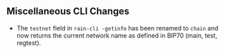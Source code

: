 Miscellaneous CLI Changes
-------------------------
- The `testnet` field in `rain-cli -getinfo` has been renamed to `chain` and now returns the current network name as defined in BIP70 (main, test, regtest).